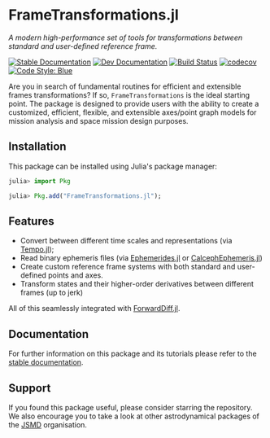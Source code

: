 
# FrameTransformations.jl

_A modern high-performance set of tools for transformations between standard and user-defined reference frame._

[![Stable Documentation](https://img.shields.io/badge/docs-stable-blue.svg)](https://juliaspacemissiondesign.github.io/FrameTransformations.jl/stable/) 
[![Dev Documentation](https://img.shields.io/badge/docs-dev-blue.svg)](https://juliaspacemissiondesign.github.io/FrameTransformations.jl/dev/) 
[![Build Status](https://github.com/JuliaSpaceMissionDesign/FrameTransformations.jl/actions/workflows/ci.yml/badge.svg?branch=main)](https://github.com/JuliaSpaceMissionDesign/FrameTransformations.jl/actions/workflows/ci.yml)
[![codecov](https://codecov.io/gh/JuliaSpaceMissionDesign/FrameTransformations.jl/branch/main/graph/badge.svg?token=7fj9BjJhKF)](https://codecov.io/gh/JuliaSpaceMissionDesign/FrameTransformations.jl)
[![Code Style: Blue](https://img.shields.io/badge/code%20style-blue-4495d1.svg)](https://github.com/invenia/BlueStyle)

Are you in search of fundamental routines for efficient and extensible frames transformations?  If so, `FrameTransformations` is the ideal starting point. The package is designed to provide users with the ability to create a customized, efficient, flexible, and extensible axes/point graph models for mission analysis and space mission design purposes. 

## Installation 

This package can be installed using Julia's package manager: 
```julia 
julia> import Pkg 

julia> Pkg.add("FrameTransformations.jl");
```

## Features 

- Convert between different time scales and representations (via [Tempo.jl](https://github.com/JuliaSpaceMissionDesign/Tempo.jl));
- Read binary ephemeris files (via [Ephemerides.jl](https://github.com/JuliaSpaceMissionDesign/Ephemerides.jl) or [CalcephEphemeris.jl](https://github.com/JuliaSpaceMissionDesign/CalcephEphemeris.jl))
- Create custom reference frame systems with both standard and user-defined points and axes.
- Transform states and their higher-order derivatives between different frames (up to jerk)

All of this seamlessly integrated with [ForwardDiff.jl](https://github.com/JuliaDiff/ForwardDiff.jl).

## Documentation 
For further information on this package and its tutorials please refer to the 
[stable documentation](https://juliaspacemissiondesign.github.io/FrameTransformations.jl/stable/).

## Support
If you found this package useful, please consider starring the repository. We also encourage 
you to take a look at other astrodynamical packages of the [JSMD](https://github.com/JuliaSpaceMissionDesign/) organisation.